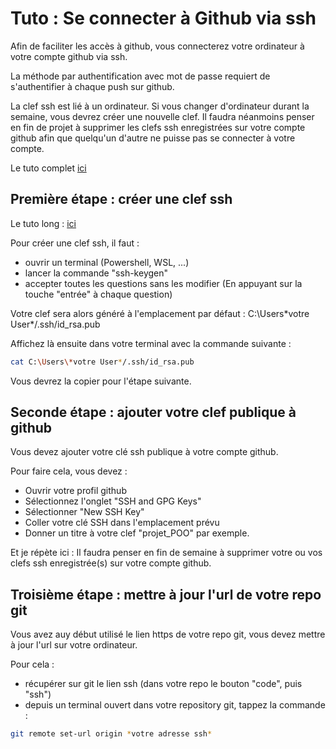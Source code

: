 # Tuto : Se connecter à Github via ssh

Afin de faciliter les accès à github, vous connecterez votre ordinateur à votre compte github via ssh.

La méthode par authentification avec mot de passe requiert de s'authentifier à chaque push sur github.

La clef ssh est lié à un ordinateur. Si vous changer d'ordinateur durant la semaine, vous devrez créer une nouvelle clef.
Il faudra néanmoins penser en fin de projet à  supprimer les clefs ssh enregistrées sur votre compte github afin que quelqu'un d'autre ne puisse pas se connecter à votre compte.

Le tuto complet [ici](https://www.atlassian.com/git/tutorials/git-ssh)

## Première étape : créer une clef ssh

Le tuto long : [ici](https://www.howtogeek.com/762863/how-to-generate-ssh-keys-in-windows-10-and-windows-11/)

Pour créer une clef ssh, il faut :

- ouvrir un terminal (Powershell, WSL, ...)
- lancer la commande "ssh-keygen"
- accepter toutes les questions sans les modifier (En appuyant sur la touche "entrée" à chaque question)

Votre clef sera alors généré à l'emplacement par défaut : C:\Users\*votre User*/.ssh/id_rsa.pub

Affichez là ensuite dans votre terminal avec la commande suivante :

```bash
cat C:\Users\*votre User*/.ssh/id_rsa.pub
```

Vous devrez la copier pour l'étape suivante.

## Seconde étape : ajouter votre clef publique à github

Vous devez ajouter votre clé ssh publique à votre compte github.

Pour faire cela, vous devez :

- Ouvrir votre profil github
- Sélectionnez l'onglet "SSH and GPG Keys"
- Sélectionner "New SSH Key"
- Coller votre clé SSH dans l'emplacement prévu
- Donner un titre à votre clef "projet_POO" par exemple.

Et je répète ici : Il faudra penser en fin de semaine à supprimer votre ou vos clefs ssh enregistrée(s) sur votre compte github.

## Troisième étape : mettre à jour l'url de votre repo git

Vous avez auy début utilisé le lien https de votre repo git, vous devez mettre à jour l'url sur votre ordinateur.

Pour cela :

- récupérer sur git le lien ssh (dans votre repo le bouton "code", puis "ssh")
- depuis un terminal ouvert dans votre repository git, tappez la commande : 

```bash
git remote set-url origin *votre adresse ssh*
```
